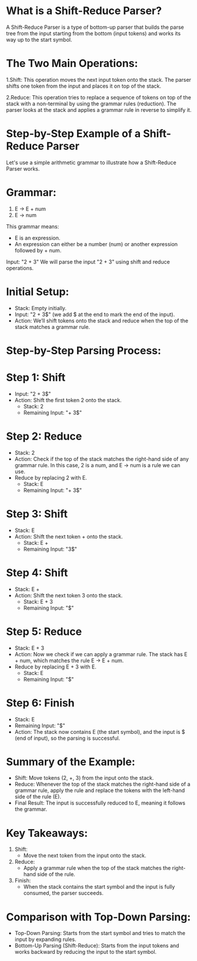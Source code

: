 # What is a Shift-Reduce Parser?
A Shift-Reduce Parser is a type of bottom-up parser that builds the parse tree from the input starting from the bottom (input tokens) and works its way up to the start symbol.

# The Two Main Operations:
1.Shift:
This operation moves the next input token onto the stack.
The parser shifts one token from the input and places it on top of the stack.

2.Reduce:
This operation tries to replace a sequence of tokens on top of the stack with a non-terminal by using the grammar rules (reduction).
The parser looks at the stack and applies a grammar rule in reverse to simplify it.

# Step-by-Step Example of a Shift-Reduce Parser
Let's use a simple arithmetic grammar to illustrate how a Shift-Reduce Parser works.

# Grammar:
1. E → E + num
2. E → num

This grammar means:

- E is an expression.
- An expression can either be a number (num) or another expression followed by + num.

Input: "2 + 3"
We will parse the input "2 + 3" using shift and reduce operations.

# Initial Setup:
- Stack: Empty initially.
- Input: "2 + 3$" (we add $ at the end to mark the end of the input).
- Action: We’ll shift tokens onto the stack and reduce when the top of the stack matches a grammar rule.

# Step-by-Step Parsing Process:

# Step 1: Shift
- Input: "2 + 3$"
- Action: Shift the first token 2 onto the stack.
   - Stack: 2
   - Remaining Input: "+ 3$"

# Step 2: Reduce
- Stack: 2
- Action: Check if the top of the stack matches the right-hand side of any grammar rule. In this case, 2 is a num, and E → num is a rule we can use.
- Reduce by replacing 2 with E.
  - Stack: E
  - Remaining Input: "+ 3$"
 
# Step 3: Shift
- Stack: E
- Action: Shift the next token + onto the stack.
  - Stack: E +
  - Remaining Input: "3$"
 
# Step 4: Shift
- Stack: E +
- Action: Shift the next token 3 onto the stack.
  - Stack: E + 3
  - Remaining Input: "$"

# Step 5: Reduce
- Stack: E + 3
- Action: Now we check if we can apply a grammar rule. The stack has E + num, which matches the rule E → E + num.
- Reduce by replacing E + 3 with E.
  - Stack: E
  - Remaining Input: "$"


# Step 6: Finish
- Stack: E
- Remaining Input: "$"
- Action: The stack now contains E (the start symbol), and the input is $ (end of input), so the parsing is successful.

# Summary of the Example:
- Shift: Move tokens (2, +, 3) from the input onto the stack.
- Reduce: Whenever the top of the stack matches the right-hand side of a grammar rule, apply the rule and replace the tokens with the left-hand side of the rule (E).
- Final Result: The input is successfully reduced to E, meaning it follows the grammar.


# Key Takeaways:
1. Shift:
   - Move the next token from the input onto the stack.
2. Reduce:
   - Apply a grammar rule when the top of the stack matches the right-hand side of the rule.
3. Finish:
   - When the stack contains the start symbol and the input is fully consumed, the parser succeeds.



# Comparison with Top-Down Parsing:

- Top-Down Parsing: Starts from the start symbol and tries to match the input by expanding rules.
- Bottom-Up Parsing (Shift-Reduce): Starts from the input tokens and works backward by reducing the input to the start symbol.






